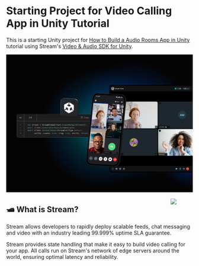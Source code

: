 # Starting Project for Video Calling App in Unity Tutorial

This is a starting Unity project for [How to Build a Audio Rooms App in Unity](https://getstream.io/video/docs/unity/tutorials/audio-room/) tutorial using Stream's [Video & Audio SDK for Unity](https://github.com/GetStream/stream-video-unity).

<p align="center">
  <img alt="Cross-platform support" src="ReadmeAssets/stream_unity_cross_platform.jpg"/>
</p>

<a href="https://getstream.io">
<img src="https://user-images.githubusercontent.com/24237865/138428440-b92e5fb7-89f8-41aa-96b1-71a5486c5849.png" align="right" width="12%"/>
</a>

## 🛥 What is Stream?

Stream allows developers to rapidly deploy scalable feeds, chat messaging and video with an industry leading 99.999% uptime SLA guarantee.

Stream provides state handling that make it easy to build video calling for your app. All calls run on Stream's network of edge servers around the world, ensuring optimal latency and reliability.